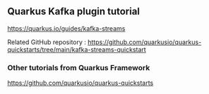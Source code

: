 ## Quarkus Kafka plugin tutorial

https://quarkus.io/guides/kafka-streams

Related GitHub repository : https://github.com/quarkusio/quarkus-quickstarts/tree/main/kafka-streams-quickstart

### Other tutorials from Quarkus Framework

https://github.com/quarkusio/quarkus-quickstarts